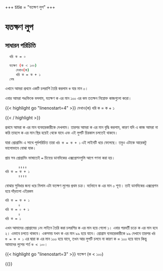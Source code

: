 +++
title = "যতক্ষণ লুপ"
+++

# যতক্ষণ লুপ

## সাধারন পরিচিতি

```bash
  ধরি ক = ০

  যতক্ষণ (ক < ১০০)
     দেখাও(ক)
     ধরি ক = ক + ১
  শেষ
```

এখানে আমরা প্রথমে একটি চলরাশি তৈরি করলাম `ক` যার মান ০।

এবার আমরা পঙক্তিকে বললাম, যতক্ষণ ক এর মান ১০০ এর কম ততক্ষন নিম্নোক্ত কাজগুলো করো।

{{< highlight go "linenostart=4" >}}
   দেখাও(ক)
   ধরি ক = ক + ১

{{< / highlight >}}


প্রথমে আমরা ক এর মান ব্যবহারকারীকে দেখলাম। তারপর আমরা ক এর মান বৃদ্ধি করলাম, কারণ যদি এ কাজ আমরা না করি তাহলে ক এর মান স্থির হয়েই থেকে যাবে এবং এই লুপটি চিরকাল চলতেই থাকবে।

যারা প্রোগ্রামিং এ সাথে পূর্বপরিচিত তারা `ধরি ক = ক + ১` এই লাইনটি ধরে ফেলেছে। তবুও এটাকে আরেকটু ভালোভাবে বোঝা যাক।

প্রায় সব প্রোগ্রামিং ভাষাতেই `=` চিহ্নের ডানদিকের এক্সপ্রেশনগুলি আগে গণনা করা হয়।

```bash
      ↓↓↓↓
ধরি ক = ক + ১
      ↑↑↑↑
```

বোঝার সুবিধার জন্য ধরে নিলাম এটা যতক্ষণ লুপের প্রথম চক্র। বর্তমানে ক এর মান ০ শূণ্য। তাই ডানদিকের এক্সপ্রেশন হয়ে দাঁড়ালো এইরকম

```bash
ধরি ক = ক + ১
      ⇓
ধরি ক = ০ + ১
      ⇓
ধরি ক = ১
```

এখন আমাদের প্রোগ্রামের ১নং লাইনে তৈরি করা চলরশির ক এর মান হয়ে গেলো ১। এবার পরবর্তী চক্রে ক এর মান হবে ২। এভাবে চলতে থাকবে। একসময় যখন ক এর মান ৯৯ হয়ে যাবে। প্রোগ্রাম ব্যবহারকারীকে ৯৯ দেখাবে তারপর `ধরি ক = ক + ১` এর দ্বারা ক এর মান ১০০ হয়ে যাবে, তখন আর লুপটি চলবে না কারণ ক = ১০০ হয়ে যাবে কিন্তু আমাদের লুপের শর্ত `ক < ১০০`।

{{< highlight go "linenostart=3" >}}
যতক্ষণ (ক < ১০০)

{{</highlight>}}

